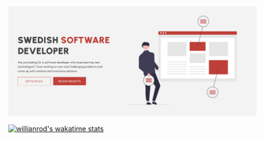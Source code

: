 [![Header](https://github.com/isakgranqvist2021/isakgranqvist2021/blob/main/github-header.png "Header")](https://isakgranqvist.com/)


[![willianrod's wakatime stats](https://github-readme-stats.vercel.app/api/wakatime?username=isakgranqvist2021)](https://github.com/anuraghazra/github-readme-stats)
